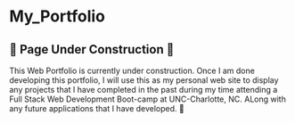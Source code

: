 # My_Portfolio

## 👷 Page Under Construction 🚧
This Web Portfolio is currently under construction. Once I am done developing this portfolio, I will use this as my personal web site to display any projects that I have completed in the past during my time attending a Full Stack Web Development Boot-camp at UNC-Charlotte, NC. ALong with any future applications that I have developed. :metal:
